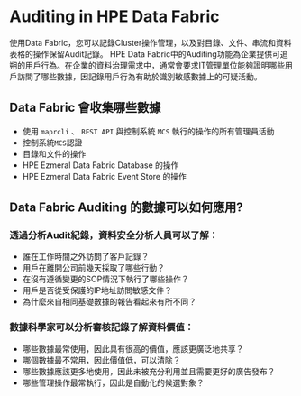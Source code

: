 # Auditing in HPE Data Fabric

使用Data Fabric，您可以記錄Cluster操作管理，以及對目錄、文件、串流和資料表格的操作保留Audit記錄。
HPE Data Fabric中的Auditing功能為企業提供可追朔的用戶行為。在企業的資料治理需求中，通常會要求IT管理單位能夠證明哪些用戶訪問了哪些數據，因記錄用戶行為有助於識別敏感數據上的可疑活動。

## Data Fabric 會收集哪些數據

* 使用 `maprcli` 、 `REST API` 與控制系統 `MCS` 執行的操作的所有管理員活動
* 控制系統`MCS`認證
* 目錄和文件的操作
* HPE Ezmeral Data Fabric Database 的操作
* HPE Ezmeral Data Fabric Event Store 的操作

## Data Fabric Auditing 的數據可以如何應用?

### 透過分析Audit紀錄，資料安全分析人員可以了解：

* 誰在工作時間之外訪問了客戶記錄？
* 用戶在離開公司前幾天採取了哪些行動？
* 在沒有遵循變更的SOP情況下執行了哪些操作？
* 用戶是否從受保護的IP地址訪問敏感文件？
* 為什麼來自相同基礎數據的報告看起來有所不同？

### 數據科學家可以分析審核記錄了解資料價值：

* 哪些數據最常使用，因此具有很高的價值，應該更廣泛地共享？
* 哪個數據最不常用，因此價值低，可以清除？
* 哪些數據應該更多地使用，因此未被充分利用並且需要更好的廣告發布？
* 哪些管理操作最常執行，因此是自動化的候選對象？
